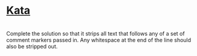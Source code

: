 # <a href=https://www.codewars.com/kata/51c8e37cee245da6b40000bd>Kata</a>
<br>
Complete the solution so that it strips all text that follows any of a set of comment markers passed in. Any whitespace at the end of the line should also be stripped out.
<br>
